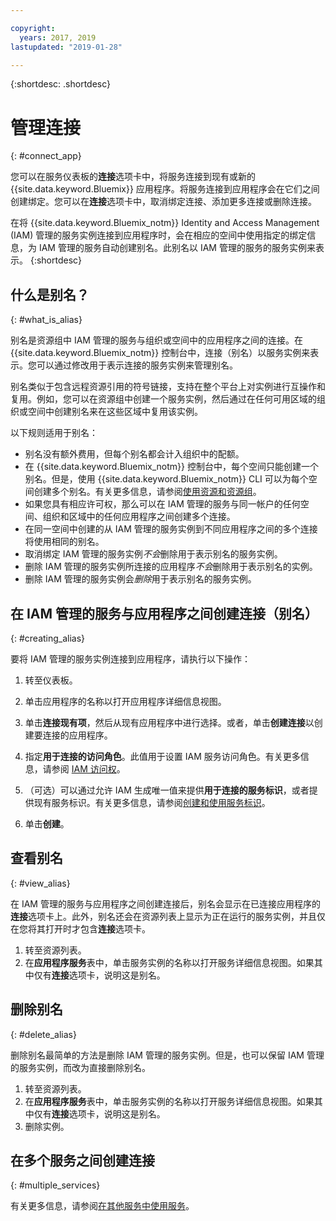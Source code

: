 ```yaml
---

copyright:
  years: 2017, 2019
lastupdated: "2019-01-28"

---
```


{:shortdesc: .shortdesc}

# 管理连接
{: #connect_app}

您可以在服务仪表板的**连接**选项卡中，将服务连接到现有或新的 {{site.data.keyword.Bluemix}} 应用程序。将服务连接到应用程序会在它们之间创建绑定。您可以在**连接**选项卡中，取消绑定连接、添加更多连接或删除连接。

在将 {{site.data.keyword.Bluemix_notm}} Identity and Access Management (IAM) 管理的服务实例连接到应用程序时，会在相应的空间中使用指定的绑定信息，为 IAM 管理的服务自动创建别名。此别名以 IAM 管理的服务的服务实例来表示。
{:shortdesc}

## 什么是别名？
{: #what_is_alias}

别名是资源组中 IAM 管理的服务与组织或空间中的应用程序之间的连接。在 {{site.data.keyword.Bluemix_notm}} 控制台中，连接（别名）以服务实例来表示。您可以通过修改用于表示连接的服务实例来管理别名。

别名类似于包含远程资源引用的符号链接，支持在整个平台上对实例进行互操作和复用。例如，您可以在资源组中创建一个服务实例，然后通过在任何可用区域的组织或空间中创建别名来在这些区域中复用该实例。

以下规则适用于别名：

* 别名没有额外费用，但每个别名都会计入组织中的配额。
* 在 {{site.data.keyword.Bluemix_notm}} 控制台中，每个空间只能创建一个别名。但是，使用 {{site.data.keyword.Bluemix_notm}} CLI 可以为每个空间创建多个别名。有关更多信息，请参阅[使用资源和资源组](/docs/cli/reference/ibmcloud?topic=cloud-cli-ibmcloud_commands_resource)。
* 如果您具有相应许可权，那么可以在 IAM 管理的服务与同一帐户的任何空间、组织和区域中的任何应用程序之间创建多个连接。
* 在同一空间中创建的从 IAM 管理的服务实例到不同应用程序之间的多个连接将使用相同的别名。
* 取消绑定 IAM 管理的服务实例*不会*删除用于表示别名的服务实例。
* 删除 IAM 管理的服务实例所连接的应用程序*不会*删除用于表示别名的实例。
* 删除 IAM 管理的服务实例会*删除*用于表示别名的服务实例。

## 在 IAM 管理的服务与应用程序之间创建连接（别名）
{: #creating_alias}

要将 IAM 管理的服务实例连接到应用程序，请执行以下操作：

1. 转至仪表板。

2. 单击应用程序的名称以打开应用程序详细信息视图。

3. 单击**连接现有项**，然后从现有应用程序中进行选择。或者，单击**创建连接**以创建要连接的应用程序。

4. 指定**用于连接的访问角色**。此值用于设置 IAM 服务访问角色。有关更多信息，请参阅 [IAM 访问权](/docs/iam?topic=iam-userroles)。

5. （可选）可以通过允许 IAM 生成唯一值来提供**用于连接的服务标识**，或者提供现有服务标识。有关更多信息，请参阅[创建和使用服务标识](/docs/iam?topic=iam-serviceids)。

6. 单击**创建**。

## 查看别名
{: #view_alias}

在 IAM 管理的服务与应用程序之间创建连接后，别名会显示在已连接应用程序的**连接**选项卡上。此外，别名还会在资源列表上显示为正在运行的服务实例，并且仅在您将其打开时才包含**连接**选项卡。

1. 转至资源列表。
2. 在**应用程序服务**表中，单击服务实例的名称以打开服务详细信息视图。如果其中仅有**连接**选项卡，说明这是别名。

## 删除别名
{: #delete_alias}

删除别名最简单的方法是删除 IAM 管理的服务实例。但是，也可以保留 IAM 管理的服务实例，而改为直接删除别名。

1. 转至资源列表。
2. 在**应用程序服务**表中，单击服务实例的名称以打开服务详细信息视图。如果其中仅有**连接**选项卡，说明这是别名。
3. 删除实例。

## 在多个服务之间创建连接
{: #multiple_services}

有关更多信息，请参阅[在其他服务中使用服务](/docs/resources?topic=resources-s2s_binding)。
